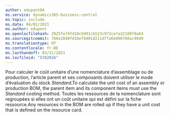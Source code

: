 ```yaml
---
author: edupont04
ms.service: dynamics365-business-central
ms.topic: include
ms.date: 04/01/2021
ms.author: edupont
ms.openlocfilehash: 2925fe74fd10cb991cb523c972cefa22109f8a64
ms.sourcegitcommit: 766e2840fd16efb901d211d7fa64d96766ac99d9
ms.translationtype: HT
ms.contentlocale: fr-BE
ms.lasthandoff: 03/31/2021
ms.locfileid: "5782026"
---
```

<span data-ttu-id="621c1-101">Pour calculer le coût unitaire d’une nomenclature d’assemblage ou de production, l’article parent et ses composants doivent utiliser le mode d’évaluation du stock *Standard*.</span><span class="sxs-lookup"><span data-stu-id="621c1-101">To calculate the unit cost of an assembly or production BOM, the parent item and its component items must use the *Standard* costing method.</span></span> <span data-ttu-id="621c1-102">Toutes les ressources de la nomenclature sont regroupées si elles ont un coût unitaire qui est défini sur la fiche ressource.</span><span class="sxs-lookup"><span data-stu-id="621c1-102">Any resources in the BOM are rolled up if they have a unit cost that is defined on the resource card.</span></span>
